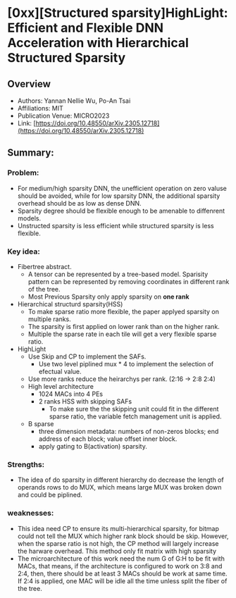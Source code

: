 # [0xx][Structured sparsity]HighLight: Efficient and Flexible DNN Acceleration with Hierarchical Structured Sparsity
## Overview
* Authors: Yannan Nellie Wu, Po-An Tsai
* Affiliations: MIT
* Publication Venue: MICRO2023
* Link: [https://doi.org/10.48550/arXiv.2305.12718](https://doi.org/10.48550/arXiv.2305.12718)
## Summary: 
### Problem:
- For medium/high sparsity DNN, the unefficient operation on zero valuse should be avoided, while for low sparsity DNN, the additional sparsity overhead should be as low as dense DNN.
- Sparsity degree should be flexible enough to be amenable to diffenrent models.
- Unstructed sparsity is less efficient while structured sparsity is less flexible.
### Key idea: 
- Fibertree abstract.
    - A tensor can be represented by a tree-based model. Sparisity pattern can be represented by removing coordinates in different rank of the tree.
    - Most Previous Sparsity only apply sparsity on **one rank** 
- Hierarchical structurd sparsity(HSS)
    - To make sparse ratio more flexible, the paper applyed sparsity on multiple ranks.
    -  The sparsity is first applied on lower rank than on the higher rank. 
    - Multiple the sparse rate in each tile will get a very flexible sparse ratio.
- HighLight
    - Use Skip and CP to implement the SAFs.
        - Use two level piplined mux * 4 to implement the selection of efectual value. 
    - Use more ranks reduce the heirarchys per rank. (2:16 -> 2:8 2:4)
    - High level architecture
        - 1024 MACs into 4 PEs
        - 2 ranks HSS with skipping SAFs
            - To make sure the the skipping unit could fit in the different sparse ratio, the variable fetch management unit is applied. 
    - B sparse
        - three dimension metadata: numbers of non-zeros blocks; end address of each block; value offset inner block. 
        - apply gating to B(activation) sparsity.

### Strengths: 
- The idea of do sparsity in different hierarchy do decrease the length of operands rows to do MUX, which means large MUX was broken down and could be piplined.
### weaknesses: 
- This idea need CP to ensure its multi-hierarchical sparsity, for bitmap could not tell the MUX which higher rank block should be skip. However, when the sparse ratio is not high, the CP method will largely increase the harware overhead. This method only fit matrix with high sparsity
- The microarchitecture of this work need the num G of G:H to be fit with MACs, that means, if the architecture is configured to work on 3:8 and 2:4, then, there should be at least 3 MACs should be work at same time. If 2:4 is applied, one MAC will be idle all the time unless split the fiber of the tree. 
